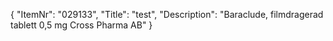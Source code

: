 {
  "ItemNr": "029133",
  "Title": "test",
  "Description": "Baraclude, filmdragerad tablett 0,5 mg Cross Pharma AB"
}